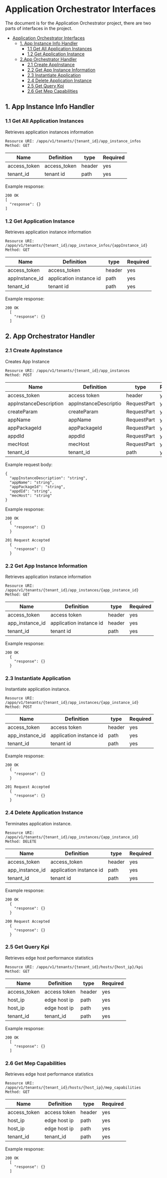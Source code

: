 Application Orchestrator Interfaces
==============
The document is for the Application Orchestrator project, there are two parts of interfaces in the project.

- [Application Orchestrator Interfaces](#appo-interfaces)
  - [1. App Instance Info Handler](#1-app-instance-info-handler)
    - [1.1 Get All Application Instances](#11-get-application-instances)
    - [1.2 Get Application Instance](#12-get-application-instance)
  - [2.App Orchestrator Handler](#2-app-orchestrator-handler)
    - [2.1 Create AppInstance](#21-create-appinstance)
    - [2.2 Get App Instance Information](#22-get-app-instance-information)
    - [2.3 Instantiate Application](#23-instantiate-application)
    - [2.4 Delete Application Instance](#24-delete-application-instance)
    - [2.5 Get Query Kpi](#25-get-query-kpi)
    - [2.6 Get Mep Capabilities](#26-get-mep-capabilities)

## 1. App Instance Info Handler

### 1.1 Get All Application Instances

Retrieves application instances information

```
Resource URI: /appo/v1/tenants/{tenant_id}/app_instance_infos
Method: GET
```

|Name|Definition|type|Required|
|---|---|---|---|
|access_token|access_token|header|yes|
|tenant_id|tenant id|path|yes|

Example response:
```
200 OK
[
  "response": {}
]
```

### 1.2 Get Application Instance
Retrieves application instance information
```
Resource URI: /appo/v1/tenants/{tenant_id}/app_instance_infos/{appInstance_id}
Method: GET
```

|Name|Definition|type|Required|
|---|---|---|---|
|access_token|access_token|header|yes|
|appInstance_id|application instance id|path|yes|
|tenant_id|tenant id|path|yes|


Example response:
```
200 OK
  [
    "response": {}
  ]
```

## 2. App Orchestrator Handler

### 2.1 Create AppInstance 
Creates App Instance
```
Resource URI: /appo/v1/tenants/{tenant_id}/app_instances
Method: POST
```

|Name|Definition|type|Required|
|---|---|---|---|
|access_token|access token|header|yes|
|appInstanceDescription|appInstanceDescriptio|RequestPart|yes|
|createParam|createParam|RequestPart|yes|
|appName|appName|RequestPart|yes|
|appPackageId|appPackageId|RequestPart|yes|
|appdId|appdId|RequestPart|yes|
|mecHost|mecHost|RequestPart |yes|
|tenant_id |tenant_id|path|yes|

Example request body:
```
{
  "appInstanceDescription": "string",
  "appName": "string",
  "appPackageId": "string",
  "appdId": "string",
  "mecHost": "string"
}

```

Example response:
```
200 OK
  {
    "response": {}
  }
```

```
201 Request Accepted
  {
    "response": {}
  }
```

### 2.2 Get App Instance Information 
Retrieves application instance information
```
Resource URI: /appo/v1/tenants/{tenant_id}/app_instances/{app_instance_id}
Method: GET
```

|Name|Definition|type|Required|
|---|---|---|---|
|access_token|access token|header|yes|
|app_instance_id|application instance id|header|yes|
|tenant_id|tenant id|path|yes|

Example response:
```
200 OK
  {
    "response": {}
  }
```

### 2.3 Instantiate Application
Instantiate application instance.
```
Resource URI: /appo/v1/tenants/{tenant_id}/app_instances/{app_instance_id}
Method: POST
```

|Name|Definition|type|Required|
|---|---|---|---|
|access_token |access token|header |yes|
|app_instance_id |application instance id|path   |yes|
|tenant_id|tenant id|path |yes|

Example response:
```
200 OK
  {
    "response": {}
  }
```
```
201 Request Accepted
  {
    "response": {}
  }
```

### 2.4 Delete Application Instance
Terminates application instance.
```
Resource URI: /appo/v1/tenants/{tenant_id}/app_instances/{app_instance_id}
Method: DELETE
```

|Name|Definition|type|Required|
|---|---|---|---|
|access_token |access_token|header |yes|
|app_instance_id |application instance id|path |yes|
|tenant_id |tenant id|path |yes|

Example response:
```
200 OK
  {
    "response": {}
  }
```

```
200 Request Accepted
  {
    "response": {}
  }
```

### 2.5 Get Query Kpi
Retrieves edge host performance statistics
```
Resource URI: /appo/v1/tenants/{tenant_id}/hosts/{host_ip}/kpi
Method: GET
```

|Name|Definition|type|Required|
|---|---|---|---|
|access_token|access token|header|yes|
|host_ip|edge host ip|path|yes|
|host_ip|edge host ip|path|yes|
|tenant_id|tenant_id|path|yes|


Example response:
```
200 OK
  [
    "response": {}
  ]
```

### 2.6 Get Mep Capabilities
Retrieves edge host performance statistics
```
Resource URI: /appo/v1/tenants/{tenant_id}/hosts/{host_ip}/mep_capabilities
Method: GET
```

|Name|Definition|type|Required|
|---|---|---|---|
|access_token|access token|header|yes|
|host_ip|edge host ip|path|yes|
|host_ip|edge host ip|path|yes|
|tenant_id|tenant_id|path|yes|


Example response:
```
200 OK
  [
    "response": {}
  ]
```